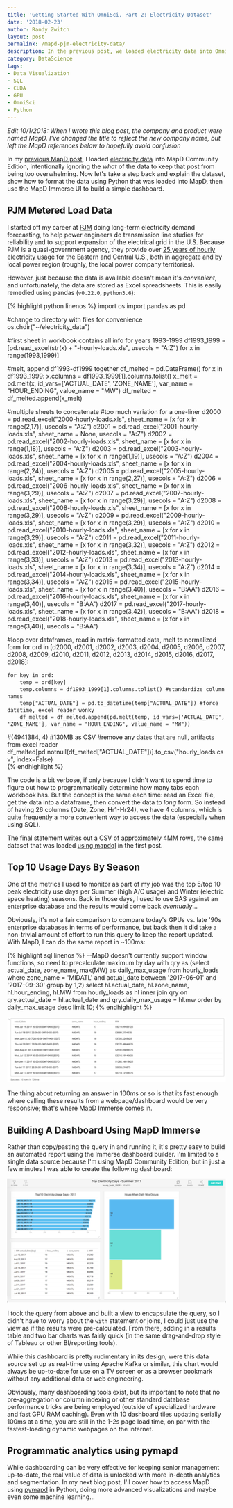 ```yaml
---
title: 'Getting Started With OmniSci, Part 2: Electricity Dataset'
date: '2018-02-23'
author: Randy Zwitch
layout: post
permalink: /mapd-pjm-electricity-data/
description: In the previous post, we loaded electricity data into OmniSci (formerly MapD) Community Edition. Let's go back and explain the data and extended the example further using OmniSci Immerse.
category: DataScience
tags:
- Data Visualization
- SQL
- CUDA
- GPU
- OmniSci
- Python
---
```

_Edit 10/1/2018: When I wrote this blog post, the company and product were named MapD. I've changed the title to reflect the new company name, but left the MapD references below to hopefully avoid confusion_

In my [previous MapD post](http://randyzwitch.com/mapd-install-load-data/), I loaded [electricity data](http://www.pjm.com/markets-and-operations/ops-analysis/historical-load-data.aspx) into MapD Community Edition, intentionally ignoring the _what_ of the data to keep that post from being too overwhelming. Now let's take a step back and explain the dataset, show how to format the data using Python that was loaded into MapD, then use the MapD Immerse UI to build a simple dashboard.

## PJM Metered Load Data

I started off my career at [PJM](http://pjm.com/) doing long-term electricity demand forecasting, to help power engineers do transmission line studies for reliability and to support expansion of the electrical grid in the U.S. Because PJM is a quasi-government agency, they provide over [25 years of hourly electricity usage](http://www.pjm.com/markets-and-operations/ops-analysis/historical-load-data.aspx) for the Eastern and Central U.S., both in aggregate and by local power region (roughly, the local power company territories).

However, just because the data is available doesn't mean it's _convenient_, and unfortunately, the data are stored as Excel spreadsheets. This is easily remedied using pandas (`v0.22.0`, `python3.6`):

{% highlight python linenos %}
import os
import pandas as pd

#change to directory with files for convenience
os.chdir("~/electricity_data")

#first sheet in workbook contains all info for years 1993-1999
df1993_1999 = [pd.read_excel(str(x) + "-hourly-loads.xls", usecols = "A:Z") for x in range(1993,1999)]

#melt, append df1993-df1999 together
df_melted = pd.DataFrame()
for x in df1993_1999:
    x.columns = df1993_1999[1].columns.tolist()
    x_melt = pd.melt(x, id_vars=['ACTUAL_DATE', 'ZONE_NAME'], var_name = "HOUR_ENDING", value_name = "MW")
    df_melted = df_melted.append(x_melt)

#multiple sheets to concatenate
#too much variation for a one-liner
d2000 = pd.read_excel("2000-hourly-loads.xls", sheet_name = [x for x in range(2,17)], usecols = "A:Z")
d2001 = pd.read_excel("2001-hourly-loads.xls", sheet_name = None, usecols = "A:Z")
d2002 = pd.read_excel("2002-hourly-loads.xls", sheet_name = [x for x in range(1,18)], usecols = "A:Z")
d2003 = pd.read_excel("2003-hourly-loads.xls", sheet_name = [x for x in range(1,19)], usecols = "A:Z")
d2004 = pd.read_excel("2004-hourly-loads.xls", sheet_name = [x for x in range(2,24)], usecols = "A:Z")
d2005 = pd.read_excel("2005-hourly-loads.xls", sheet_name = [x for x in range(2,27)], usecols = "A:Z")
d2006 = pd.read_excel("2006-hourly-loads.xls", sheet_name = [x for x in range(3,29)], usecols = "A:Z")
d2007 = pd.read_excel("2007-hourly-loads.xls", sheet_name = [x for x in range(3,29)], usecols = "A:Z")
d2008 = pd.read_excel("2008-hourly-loads.xls", sheet_name = [x for x in range(3,29)], usecols = "A:Z")
d2009 = pd.read_excel("2009-hourly-loads.xls", sheet_name = [x for x in range(3,29)], usecols = "A:Z")
d2010 = pd.read_excel("2010-hourly-loads.xls", sheet_name = [x for x in range(3,29)], usecols = "A:Z")
d2011 = pd.read_excel("2011-hourly-loads.xls", sheet_name = [x for x in range(3,32)], usecols = "A:Z")
d2012 = pd.read_excel("2012-hourly-loads.xls", sheet_name = [x for x in range(3,33)], usecols = "A:Z")
d2013 = pd.read_excel("2013-hourly-loads.xls", sheet_name = [x for x in range(3,34)], usecols = "A:Z")
d2014 = pd.read_excel("2014-hourly-loads.xls", sheet_name = [x for x in range(3,34)], usecols = "A:Z")
d2015 = pd.read_excel("2015-hourly-loads.xls", sheet_name = [x for x in range(3,40)], usecols = "B:AA")
d2016 = pd.read_excel("2016-hourly-loads.xls", sheet_name = [x for x in range(3,40)], usecols = "B:AA")
d2017 = pd.read_excel("2017-hourly-loads.xls", sheet_name = [x for x in range(3,42)], usecols = "B:AA")
d2018 = pd.read_excel("2018-hourly-loads.xls", sheet_name = [x for x in range(3,40)], usecols = "B:AA")

#loop over dataframes, read in matrix-formatted data, melt to normalized form
for ord in [d2000, d2001, d2002, d2003, d2004, d2005, d2006, d2007, d2008, d2009, d2010,
            d2011, d2012, d2013, d2014, d2015, d2016, d2017, d2018]:

    for key in ord:
        temp = ord[key]
        temp.columns = df1993_1999[1].columns.tolist() #standardize column names
        temp["ACTUAL_DATE"] = pd.to_datetime(temp["ACTUAL_DATE"]) #force datetime, excel reader wonky
        df_melted = df_melted.append(pd.melt(temp, id_vars=['ACTUAL_DATE', 'ZONE_NAME'], var_name = "HOUR_ENDING", value_name = "MW"))

#(4941384, 4)
#130MB as CSV
#remove any dates that are null, artifacts from excel reader
df_melted[pd.notnull(df_melted["ACTUAL_DATE"])].to_csv("hourly_loads.csv", index=False)    
{% endhighlight %}

The code is a bit verbose, if only because I didn't want to spend time to figure out how to programmatically determine how many tabs each workbook has. But the concept is the same each time: read an Excel file, get the data into a dataframe, then convert the data to _long_ form. So instead of having 26 columns (Date, Zone, Hr1-Hr24), we have 4 columns, which is quite frequently a more convenient way to access the data (especially when using SQL).

The final statement writes out a CSV of approximately 4MM rows, the same dataset that was loaded [using mapdql](http://randyzwitch.com/mapd-install-load-data/) in the first post.

## Top 10 Usage Days By Season

One of the metrics I used to monitor as part of my job was the top 5/top 10 peak electricity use days per Summer (high A/C usage) and Winter (electric space heating) seasons. Back in those days, I used to use SAS against an enterprise database and the results would come back _eventually_...

Obviously, it's not a fair comparison to compare today's GPUs vs. late '90s enterprise databases in terms of performance, but back then it did take a non-trivial amount of effort to run this query to keep the report updated. With MapD, I can do the same report in ~100ms:

{% highlight sql linenos %}
--MapD doesn't currently support window functions, so need to precalculate maximum by day
with qry as (select
actual_date,
zone_name,
max(MW) as daily_max_usage
from hourly_loads
where zone_name = 'MIDATL' and actual_date between '2017-06-01' and '2017-09-30'
group by 1,2)
select
hl.actual_date,
hl.zone_name,
hl.hour_ending,
hl.MW
from hourly_loads as hl
inner join qry on qry.actual_date = hl.actual_date and qry.daily_max_usage = hl.mw
order by daily_max_usage desc
limit 10;
{% endhighlight %}

![top 10 electric usage](/assets/img/pjm-2017-summer-coincident-peaks.png)

The thing about returning an answer in 100ms or so is that its fast enough where calling these results from a webpage/dashboard would be very responsive; that's where MapD Immerse comes in.

## Building A Dashboard Using MapD Immerse

Rather than copy/pasting the query in and running it, it's pretty easy to build an automated report using the Immerse dashboard builder. I'm limited to a single data source because I'm using MapD Community Edition, but in just a few minutes I was able to create the following dashboard:

![mapd immerse dashboard](/assets/img/mapd-immerse-dashboard.png)

I took the query from above and built a view to encapsulate the query, so I didn't have to worry about the `with` statement or joins, I could just use the view as if the results were pre-calculated. From there, adding in a results table and two bar charts was fairly quick (in the same drag-and-drop style of Tableau or other BI/reporting tools).

While this dashboard is pretty rudimentary in its design, were this data source set up as real-time using Apache Kafka or similar, this chart would always be up-to-date for use on a TV screen or as a browser bookmark without any additional data or web engineering.

Obviously, many dashboarding tools exist, but its important to note that no pre-aggregation or column indexing or other standard database performance tricks are being employed (outside of specialized hardware and fast GPU RAM caching). Even with 10 dashboard tiles updating serially 100ms at a time, you are still in the 1-2s page load time, on par with the fastest-loading dynamic webpages on the internet.

## Programmatic analytics using pymapd

While dashboarding can be very effective for keeping senior management up-to-date, the real value of data is unlocked with more in-depth analytics and segmentation. In my next blog post, I'll cover how to access MapD using [pymapd](http://pymapd.readthedocs.io/en/latest/) in Python, doing more advanced visualizations and maybe even some machine learning...
